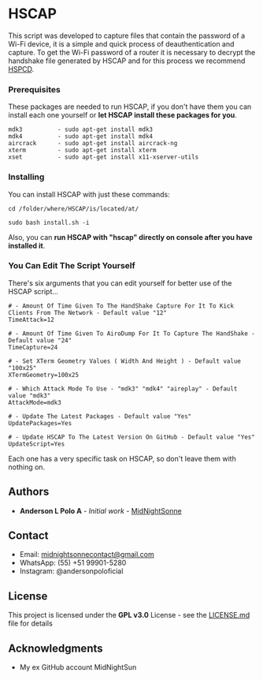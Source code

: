 # HSCAP

This script was developed to capture files that contain the password of a Wi-Fi device, it is a simple and quick process of deauthentication and capture.
To get the Wi-Fi password of a router it is necessary to decrypt the handshake file generated by HSCAP and for this process we recommend [HSPCD](https://github.com/midnightsonne/HSPCD).

### Prerequisites

These packages are needed to run HSCAP, if you don't have them you can install each one yourself or **let HSCAP install these packages for you**.

```
mdk3          - sudo apt-get install mdk3
mdk4          - sudo apt-get install mdk4
aircrack      - sudo apt-get install aircrack-ng
xterm         - sudo apt-get install xterm
xset          - sudo apt-get install x11-xserver-utils
```

### Installing

You can install HSCAP with just these commands:

```
cd /folder/where/HSCAP/is/located/at/

sudo bash install.sh -i
```
Also, you can **run HSCAP with "hscap" directly on console after you have installed it**.

### You Can Edit The Script Yourself

There's six arguments that you can edit yourself for better use of the HSCAP script...

```
# - Amount Of Time Given To The HandShake Capture For It To Kick Clients From The Network - Default value "12"
TimeAttack=12

# - Amount Of Time Given To AiroDump For It To Capture The HandShake - Default value "24"
TimeCapture=24

# - Set XTerm Geometry Values ( Width And Height ) - Default value "100x25"
XTermGeometry=100x25

# - Which Attack Mode To Use - "mdk3" "mdk4" "aireplay" - Default value "mdk3"
AttackMode=mdk3

# - Update The Latest Packages - Default value "Yes"
UpdatePackages=Yes

# - Update HSCAP To The Latest Version On GitHub - Default value "Yes"
UpdateScript=Yes
```
Each one has a very specific task on HSCAP, so don't leave them with nothing on.

## Authors

* **Anderson L Polo A** - *Initial work* - [MidNightSonne](https://github.com/midnightsonne)

## Contact

* Email: midnightsonnecontact@gmail.com
* WhatsApp: (55) +51 99901-5280
* Instagram: @andersonpoloficial

## License

This project is licensed under the **GPL v3.0** License - see the [LICENSE.md](LICENSE.md) file for details

## Acknowledgments

* My ex GitHub account MidNightSun
